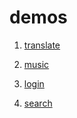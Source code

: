 # demos

1. [translate](https://fronted-tsx-developer.github.io/demos/translate.html)

2. [music](https://fronted-tsx-developer.github.io/demos/music.html)

3. [login](https://fronted-tsx-developer.github.io/demos/login-form.html)

4. [search](https://fronted-tsx-developer.github.io/demos/search-form.html)
